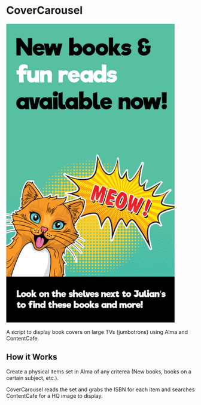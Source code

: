 # CoverCarousel
![Alt Text](https://github.com/MrJeremyHobbs/CoverCarousel/blob/master/images/CoverCarousel-Logo.gif)

A script to display book covers on large TVs (jumbotrons) using Alma and ContentCafe.

## How it Works
Create a physical items set in Alma of any criterea (New books, books on a certain subject, etc.).

CoverCarousel reads the set and grabs the ISBN for each item and searches ContentCafe for a HQ image to display. 